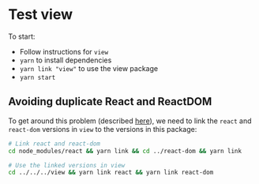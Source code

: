 # Test view

To start:
- Follow instructions for `view`
- `yarn` to install dependencies
- `yarn link "view"` to use the view package
- `yarn start`

## Avoiding duplicate React and ReactDOM

To get around this problem (described [here](https://reactjs.org/warnings/invalid-hook-call-warning.html#duplicate-react)), we need to link the `react` and
`react-dom` versions in `view` to the versions in this package:

```sh
# Link react and react-dom
cd node_modules/react && yarn link && cd ../react-dom && yarn link

# Use the linked versions in view
cd ../../../view && yarn link react && yarn link react-dom
```
